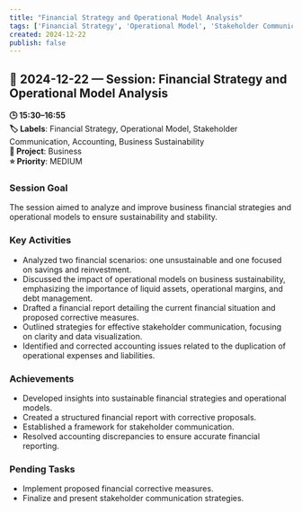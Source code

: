 ```yaml
---
title: "Financial Strategy and Operational Model Analysis"
tags: ['Financial Strategy', 'Operational Model', 'Stakeholder Communication', 'Accounting', 'Business Sustainability']
created: 2024-12-22
publish: false
---
```


## 📅 2024-12-22 — Session: Financial Strategy and Operational Model Analysis

**🕒 15:30–16:55**  
**🏷️ Labels**: Financial Strategy, Operational Model, Stakeholder Communication, Accounting, Business Sustainability  
**📂 Project**: Business  
**⭐ Priority**: MEDIUM  


### Session Goal
The session aimed to analyze and improve business financial strategies and operational models to ensure sustainability and stability.

### Key Activities
- Analyzed two financial scenarios: one unsustainable and one focused on savings and reinvestment.
- Discussed the impact of operational models on business sustainability, emphasizing the importance of liquid assets, operational margins, and debt management.
- Drafted a financial report detailing the current financial situation and proposed corrective measures.
- Outlined strategies for effective stakeholder communication, focusing on clarity and data visualization.
- Identified and corrected accounting issues related to the duplication of operational expenses and liabilities.

### Achievements
- Developed insights into sustainable financial strategies and operational models.
- Created a structured financial report with corrective proposals.
- Established a framework for stakeholder communication.
- Resolved accounting discrepancies to ensure accurate financial reporting.

### Pending Tasks
- Implement proposed financial corrective measures.
- Finalize and present stakeholder communication strategies.
